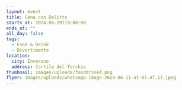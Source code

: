 ```yaml
---
layout: event
title: Cena con Delitto
starts_at: 2024-06-29T19:00:00
ends_at: ""
all_day: false
tags:
  - Food & Drink
  - Divertimento
location:
  city: Inveruno
  address: Cortile del Torchio
thumbnail: images/uploads/fooddrink4.png
flyer: images/uploads/whatsapp-image-2024-06-11-at-07.47.17.jpeg
---
```

